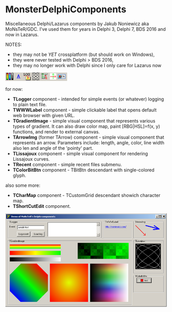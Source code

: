 # MonsterDelphiComponents
Miscellaneous Delphi/Lazarus components by Jakub Noniewicz aka MoNsTeR/GDC.
I've used them for years in Delphi 3, Delphi 7, BDS 2016 and now in Lazarus.

NOTES:
- they may not be *YET* crossplatform (but should work on Windows),
- they were never tested with Delphi > BDS 2016,
- they may no longer work with Delphi since I only care for Lazarus now

![ide](/ide.png?raw=true "IDE")

for now:
- **TLogger** component - intended for simple events (or whatever) logging to plain text file.
- **TWWWLabel** component - simple clickable label that opens default web browser with given URL.
- **TGradientImage** - simple visual component that represents various types of gradient.
  It can also draw color map, paint [RBG|HSL]=f(x, y) functions,
  and render to external canvas.
- **TArrowImg** (former TArrow) component - simple visual component that represents an arrow.
  Parameters include: length, angle, color, line width also len and angle of the 'pointy' part.
- **TLissajoux** component - simple visual component for rendering Lissajoux curves.
- **TRecent** component - simple recent files submenu.
- **TColorBitBtn** component - TBitBtn descendant with single-colored glyph.

also some more:
- **TCharMap** component - TCustomGrid descendant showich character map.
- **TShortCutEdit** component.

![demo screenshot](/demo.png?raw=true "demo screenshot")
